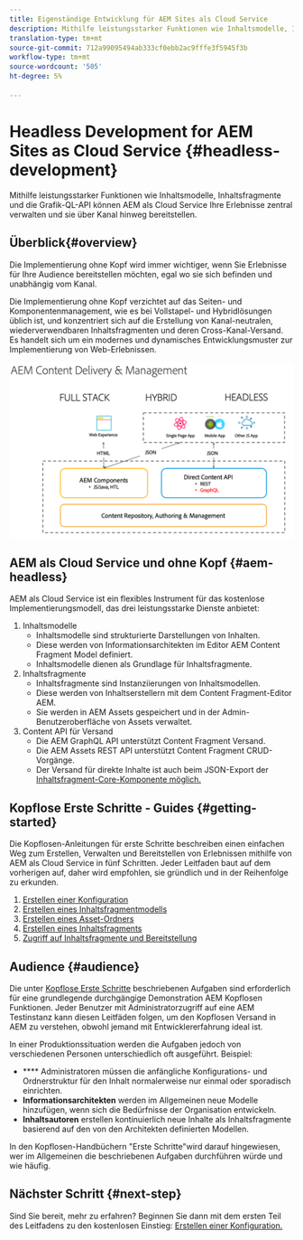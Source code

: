 ```yaml
---
title: Eigenständige Entwicklung für AEM Sites als Cloud Service
description: Mithilfe leistungsstarker Funktionen wie Inhaltsmodelle, Inhaltsfragmente und die Grafik-QL-API können AEM als Cloud Service Ihre Erlebnisse zentral verwalten und sie über Kanal hinweg bereitstellen.
translation-type: tm+mt
source-git-commit: 712a99095494ab333cf0ebb2ac9fffe3f5945f3b
workflow-type: tm+mt
source-wordcount: '505'
ht-degree: 5%

---
```



# Headless Development for AEM Sites as Cloud Service {#headless-development}

Mithilfe leistungsstarker Funktionen wie Inhaltsmodelle, Inhaltsfragmente und die Grafik-QL-API können AEM als Cloud Service Ihre Erlebnisse zentral verwalten und sie über Kanal hinweg bereitstellen.

## Überblick{#overview}

Die Implementierung ohne Kopf wird immer wichtiger, wenn Sie Erlebnisse für Ihre Audience bereitstellen möchten, egal wo sie sich befinden und unabhängig vom Kanal.

Die Implementierung ohne Kopf verzichtet auf das Seiten- und Komponentenmanagement, wie es bei Vollstapel- und Hybridlösungen üblich ist, und konzentriert sich auf die Erstellung von Kanal-neutralen, wiederverwendbaren Inhaltsfragmenten und deren Cross-Kanal-Versand. Es handelt sich um ein modernes und dynamisches Entwicklungsmuster zur Implementierung von Web-Erlebnissen.

![AEM](assets/aem-implementation-models.png)

## AEM als Cloud Service und ohne Kopf {#aem-headless}

AEM als Cloud Service ist ein flexibles Instrument für das kostenlose Implementierungsmodell, das drei leistungsstarke Dienste anbietet:

1. Inhaltsmodelle
   * Inhaltsmodelle sind strukturierte Darstellungen von Inhalten.
   * Diese werden von Informationsarchitekten im Editor AEM Content Fragment Model definiert.
   * Inhaltsmodelle dienen als Grundlage für Inhaltsfragmente.
1. Inhaltsfragmente
   * Inhaltsfragmente sind Instanziierungen von Inhaltsmodellen.
   * Diese werden von Inhaltserstellern mit dem Content Fragment-Editor AEM.
   * Sie werden in AEM Assets gespeichert und in der Admin-Benutzeroberfläche von Assets verwaltet.
1. Content API für Versand
   * Die AEM GraphQL API unterstützt Content Fragment Versand.
   * Die AEM Assets REST API unterstützt Content Fragment CRUD-Vorgänge.
   * Der Versand für direkte Inhalte ist auch beim JSON-Export der [Inhaltsfragment-Core-Komponente möglich.](https://docs.adobe.com/content/help/de-DE/experience-manager-core-components/using/components/content-fragment-component.html)

## Kopflose Erste Schritte - Guides {#getting-started}

Die Kopflosen-Anleitungen für erste Schritte beschreiben einen einfachen Weg zum Erstellen, Verwalten und Bereitstellen von Erlebnissen mithilfe von AEM als Cloud Service in fünf Schritten. Jeder Leitfaden baut auf dem vorherigen auf, daher wird empfohlen, sie gründlich und in der Reihenfolge zu erkunden.

1. [Erstellen einer Konfiguration](getting-started/create-configuration.md)
1. [Erstellen eines Inhaltsfragmentmodells](getting-started/create-content-model.md)
1. [Erstellen eines Asset-Ordners](getting-started/create-assets-folder.md)
1. [Erstellen eines Inhaltsfragments](getting-started/create-content-fragment.md)
1. [Zugriff auf Inhaltsfragmente und Bereitstellung](getting-started/create-api-request.md)

## Audience {#audience}

Die unter [Kopflose Erste Schritte](#getting-started) beschriebenen Aufgaben sind erforderlich für eine grundlegende durchgängige Demonstration AEM Kopflosen Funktionen. Jeder Benutzer mit Administratorzugriff auf eine AEM Testinstanz kann diesen Leitfäden folgen, um den Kopflosen Versand in AEM zu verstehen, obwohl jemand mit Entwicklererfahrung ideal ist.

In einer Produktionssituation werden die Aufgaben jedoch von verschiedenen Personen unterschiedlich oft ausgeführt. Beispiel:

* **** Administratoren müssen die anfängliche Konfigurations- und Ordnerstruktur für den Inhalt normalerweise nur einmal oder sporadisch einrichten.
* **Informationsarchitekten** werden im Allgemeinen neue Modelle hinzufügen, wenn sich die Bedürfnisse der Organisation entwickeln.
* **Inhaltsautoren** erstellen kontinuierlich neue Inhalte als Inhaltsfragmente basierend auf den von den Architekten definierten Modellen.

In den Kopflosen-Handbüchern &quot;Erste Schritte&quot;wird darauf hingewiesen, wer im Allgemeinen die beschriebenen Aufgaben durchführen würde und wie häufig.

## Nächster Schritt {#next-step}

Sind Sie bereit, mehr zu erfahren? Beginnen Sie dann mit dem ersten Teil des Leitfadens zu den kostenlosen Einstieg: [Erstellen einer Konfiguration.](getting-started/create-configuration.md)
